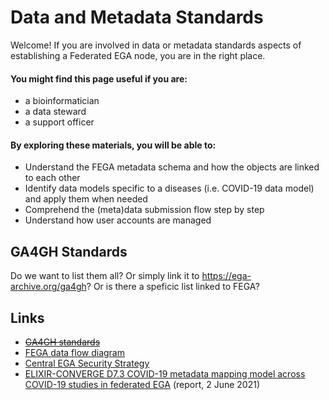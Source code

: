 # Data and Metadata Standards

Welcome! If you are involved in data or metadata standards aspects of establishing a Federated EGA node, you are in the right place.

#### You might find this page useful if you are:
- a bioinformatician
- a data steward
- a support officer

#### By exploring these materials, you will be able to:
- Understand the FEGA metadata schema and how the objects are linked to each other
- Identify data models specific to a diseases (i.e. COVID-19 data model) and apply them when needed
- Comprehend the (meta)data submission flow step by step
- Understand how user accounts are managed

## GA4GH Standards

Do we want to list them all? Or simply link it to https://ega-archive.org/ga4gh? Or is there a speficic list linked to FEGA?

## Links
-  ~~[GA4GH standards](https://ega-archive.org/ga4gh)~~
- [FEGA data flow diagram](https://docs.google.com/presentation/d/1IrU5jPJpGQ7n-WH-7WvJZjjH03ww9LfFMLK1kTBeAco/edit#slide=id.gcf2c0c3039_0_126)
- [Central EGA Security Strategy](https://ega-archive.org/files/European_Genome_phenome_Archive_Security_Overview.pdf)
- [ELIXIR-CONVERGE D7.3 COVID-19 metadata mapping model across COVID-19 studies in federated EGA](https://zenodo.org/record/4893222) (report, 2 June 2021)
